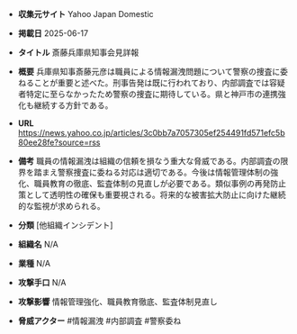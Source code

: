 - **収集元サイト**
Yahoo Japan Domestic

- **掲載日**
2025-06-17

- **タイトル**
斎藤兵庫県知事会見詳報

- **概要**
兵庫県知事斎藤元彦は職員による情報漏洩問題について警察の捜査に委ねることが重要と述べた。刑事告発は既に行われており、内部調査では容疑者特定に至らなかったため警察の捜査に期待している。県と神戸市の連携強化も継続する方針である。

- **URL**
https://news.yahoo.co.jp/articles/3c0bb7a7057305ef254491fd571efc5b80ee28fe?source=rss

- **備考**
職員の情報漏洩は組織の信頼を損なう重大な脅威である。内部調査の限界を踏まえ警察捜査に委ねる対応は適切である。今後は情報管理体制の強化、職員教育の徹底、監査体制の見直しが必要である。類似事例の再発防止策として透明性の確保も重要視される。将来的な被害拡大防止に向けた継続的な監視が求められる。

- **分類**
[他組織インシデント]

- **組織名**
N/A

- **業種**
N/A

- **攻撃手口**
N/A

- **攻撃影響**
情報管理強化、職員教育徹底、監査体制見直し

- **脅威アクター**
#情報漏洩 #内部調査 #警察委ね
